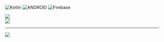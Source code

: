 

![Kotlin](https://img.shields.io/badge/kotlin-%230095D5.svg?style=for-the-badge&logo=kotlin&logoColor=white) ![ANDROID](https://img.shields.io/badge/android-%2320232a.svg?style=for-the-badge&logo=android&logoColor=%a4c639) ![Firebase](https://img.shields.io/badge/firebase-%23039BE5.svg?style=for-the-badge&logo=firebase)

<!--![](https://github-readme-stats.vercel.app/api?username=herpestes0&theme=dark&hide_border=false&include_all_commits=true&count_private=true)<br/>-->
![](https://github-readme-streak-stats.herokuapp.com/?user=herpestes0&theme=dark&hide_border=false)<br/>
![](https://github-readme-stats.vercel.app/api/top-langs/?username=herpestes0&theme=dark&hide_border=false&include_all_commits=true&count_private=true&layout=compact)

---
[![](https://visitcount.itsvg.in/api?id=herpestes0&icon=0&color=4)](https://visitcount.itsvg.in)

<!-- Proudly created with GPRM ( https://gprm.itsvg.in ) -->

